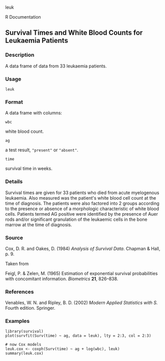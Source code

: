 leuk

R Documentation

##  Survival Times and White Blood Counts for Leukaemia Patients

### Description

A data frame of data from 33 leukaemia patients.

### Usage

    
    leuk

### Format

A data frame with columns:

`wbc`

white blood count.

`ag`

a test result, `"present"` or `"absent"`.

`time`

survival time in weeks.

### Details

Survival times are given for 33 patients who died from acute myelogenous
leukaemia. Also measured was the patient's white blood cell count at the time
of diagnosis. The patients were also factored into 2 groups according to the
presence or absence of a morphologic characteristic of white blood cells.
Patients termed AG positive were identified by the presence of Auer rods
and/or significant granulation of the leukaemic cells in the bone marrow at
the time of diagnosis.

### Source

Cox, D. R. and Oakes, D. (1984) _Analysis of Survival Data_. Chapman & Hall,
p. 9.

Taken from

Feigl, P. & Zelen, M. (1965) Estimation of exponential survival probabilities
with concomitant information. _Biometrics_ **21**, 826–838.

### References

Venables, W. N. and Ripley, B. D. (2002) _Modern Applied Statistics with S._
Fourth edition. Springer.

### Examples

    
    library(survival)
    plot(survfit(Surv(time) ~ ag, data = leuk), lty = 2:3, col = 2:3)
    
    # now Cox models
    leuk.cox <- coxph(Surv(time) ~ ag + log(wbc), leuk)
    summary(leuk.cox)

